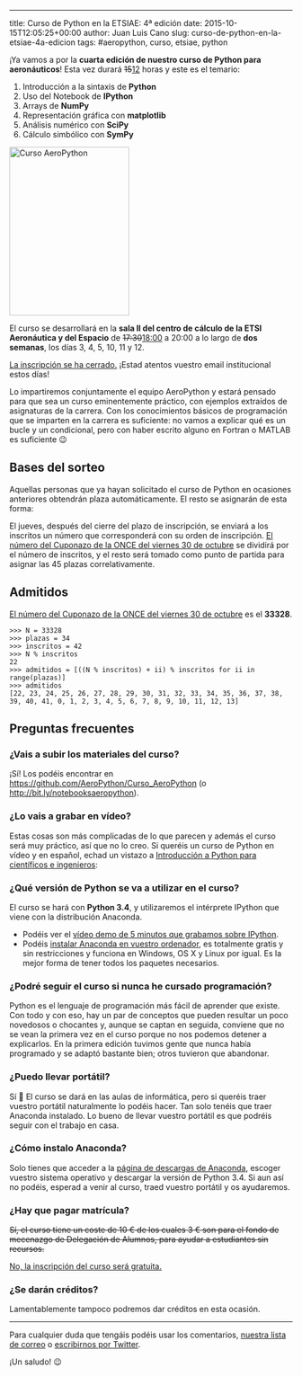 ---
title: Curso de Python en la ETSIAE: 4ª edición
date: 2015-10-15T12:05:25+00:00
author: Juan Luis Cano
slug: curso-de-python-en-la-etsiae-4a-edicion
tags: #aeropython, curso, etsiae, python

¡Ya vamos a por la **cuarta edición de nuestro curso de Python para aeronáuticos**! Esta vez durará <del datetime="2015-10-25T22:10:48+00:00">15</del><ins datetime="2015-10-25T22:10:48+00:00">12</ins> horas y este es el temario:

  1. Introducción a la sintaxis de **Python**
  2. Uso del Notebook de **IPython**
  3. Arrays de **NumPy**
  4. Representación gráfica con **matplotlib**
  5. Análisis numérico con **SciPy**
  6. Cálculo simbólico con **SymPy**

[<img src="http://new.pybonacci.org/images/2015/10/cartel-213x300.png" alt="Curso AeroPython" width="213" height="300" class="aligncenter size-medium wp-image-3516" srcset="https://pybonacci.org/wp-content/uploads/2015/10/cartel-213x300.png 213w, https://pybonacci.org/wp-content/uploads/2015/10/cartel-730x1024.png 730w, https://pybonacci.org/wp-content/uploads/2015/10/cartel.png 1125w" sizes="(max-width: 213px) 100vw, 213px" />](http://new.pybonacci.org/images/2015/10/cartel.png)

El curso se desarrollará en la **sala II del centro de cálculo de la ETSI Aeronáutica y del Espacio** de <del datetime="2015-10-25T22:05:45+00:00">17:30</del><ins datetime="2015-10-25T22:05:45+00:00">18:00</ins> a 20:00 a lo largo de **dos semanas**, los días 3, 4, 5, 10, 11 y 12.

<!--more-->

<ins datetime="2015-10-29T17:07:38+00:00">La inscripción se ha cerrado.</ins> ¡Estad atentos vuestro email institucional estos días!

Lo impartiremos conjuntamente el equipo AeroPython y estará pensado para que sea un curso eminentemente práctico, con ejemplos extraídos de asignaturas de la carrera. Con los conocimientos básicos de programación que se imparten en la carrera es suficiente: no vamos a explicar qué es un bucle y un condicional, pero con haber escrito alguno en Fortran o MATLAB es suficiente 😉

## Bases del sorteo

Aquellas personas que ya hayan solicitado el curso de Python en ocasiones anteriores obtendrán plaza automáticamente. El resto se asignarán de esta forma:

El jueves, después del cierre del plazo de inscripción, se enviará a los inscritos un número que corresponderá con su orden de inscripción. [El número del Cuponazo de la ONCE del viernes 30 de octubre](https://www.juegosonce.es/resultados-cuponazo-30-octubre-2015) se dividirá por el número de inscritos, y el resto será tomado como punto de partida para asignar las 45 plazas correlativamente.

## Admitidos

[El número del Cuponazo de la ONCE del viernes 30 de octubre](https://www.juegosonce.es/resultados-cuponazo-30-octubre-2015) es el **33328**.

<pre><code class="language-python">&gt;&gt;&gt; N = 33328
&gt;&gt;&gt; plazas = 34
&gt;&gt;&gt; inscritos = 42
&gt;&gt;&gt; N % inscritos
22
&gt;&gt;&gt; admitidos = [((N % inscritos) + ii) % inscritos for ii in range(plazas)]
&gt;&gt;&gt; admitidos
[22, 23, 24, 25, 26, 27, 28, 29, 30, 31, 32, 33, 34, 35, 36, 37, 38, 39, 40, 41, 0, 1, 2, 3, 4, 5, 6, 7, 8, 9, 10, 11, 12, 13]</code></pre>

## Preguntas frecuentes

### ¿Vais a subir los materiales del curso?

¡Sí! Los podéis encontrar en <https://github.com/AeroPython/Curso_AeroPython> (o <http://bit.ly/notebooksaeropython>).

### ¿Lo vais a grabar en vídeo?

Estas cosas son más complicadas de lo que parecen y además el curso será muy práctico, así que no lo creo. Si queréis un curso de Python en vídeo y en español, echad un vistazo a [Introducción a Python para científicos e ingenieros](http://bit.ly/curso-python-vid):



### ¿Qué versión de Python se va a utilizar en el curso?

El curso se hará con **Python 3.4**, y utilizaremos el intérprete IPython que viene con la distribución Anaconda.

  * Podéis ver el [vídeo demo de 5 minutos que grabamos sobre IPython](http://youtu.be/C0D9KQdigGk).
  * Podéis [instalar Anaconda en vuestro ordenador](http://continuum.io/downloads), es totalmente gratis y sin restricciones y funciona en Windows, OS X y Linux por igual. Es la mejor forma de tener todos los paquetes necesarios.

### ¿Podré seguir el curso si nunca he cursado programación?

Python es el lenguaje de programación más fácil de aprender que existe. Con todo y con eso, hay un par de conceptos que pueden resultar un poco novedosos o chocantes y, aunque se captan en seguida, conviene que no se vean la primera vez en el curso porque no nos podemos detener a explicarlos. En la primera edición tuvimos gente que nunca había programado y se adaptó bastante bien; otros tuvieron que abandonar.

### ¿Puedo llevar portátil?

Sí 🙂 El curso se dará en las aulas de informática, pero si queréis traer vuestro portátil naturalmente lo podéis hacer. Tan solo tenéis que traer Anaconda instalado. Lo bueno de llevar vuestro portátil es que podréis seguir con el trabajo en casa.

### ¿Cómo instalo Anaconda?

Solo tienes que acceder a la [página de descargas de Anaconda](http://continuum.io/downloads), escoger vuestro sistema operativo y descargar la versión de Python 3.4. Si aun así no podéis, esperad a venir al curso, traed vuestro portátil y os ayudaremos.

### ¿Hay que pagar matrícula?

<del datetime="2015-10-25T16:12:42+00:00">Sí, el curso tiene un coste de 10 € de los cuales 3 € son para el fondo de mecenazgo de Delegación de Alumnos, para ayudar a estudiantes sin recursos.</del>

<ins datetime="2015-10-25T16:12:42+00:00">No, la inscripción del curso será gratuita.</ins>

### ¿Se darán créditos?

Lamentablemente tampoco podremos dar créditos en esta ocasión.

* * *

Para cualquier duda que tengáis podéis usar los comentarios, [nuestra lista de correo](https://groups.google.com/forum/#!forum/aeropython) o [escribirnos por Twitter](http://twitter.com/AeroPython).

¡Un saludo! 😉